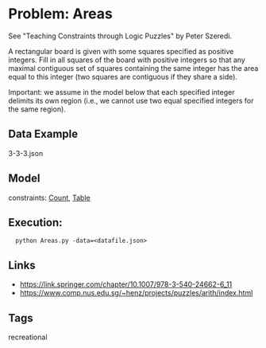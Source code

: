 # Problem: Areas

See "Teaching Constraints through Logic Puzzles" by Peter Szeredi.

A rectangular board is given with some squares specified as positive integers.
Fill in all squares of the board with positive integers so that any maximal contiguous set of squares containing the same integer
has the area equal to this integer (two squares are contiguous if they share a side).

Important: we assume in the model below that each specified integer delimits its own region
(i.e., we cannot use two equal specified integers for the same region).

## Data Example
  3-3-3.json

## Model
  constraints: [Count](https://pycsp.org/documentation/constraints/Count), [Table](https://pycsp.org/documentation/constraints/Table)

## Execution:
```
  python Areas.py -data=<datafile.json>
```

## Links
  - https://link.springer.com/chapter/10.1007/978-3-540-24662-6_11
  - https://www.comp.nus.edu.sg/~henz/projects/puzzles/arith/index.html

## Tags
  recreational
